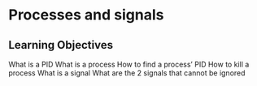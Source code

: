 # Processes and signals
## Learning Objectives
What is a PID
What is a process
How to find a process’ PID
How to kill a process
What is a signal
What are the 2 signals that cannot be ignored
